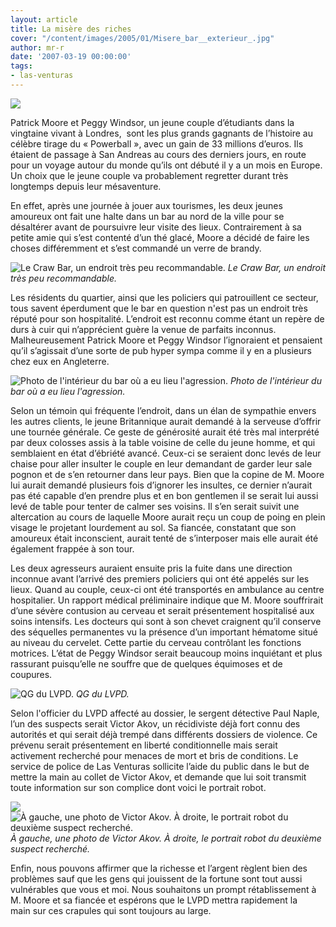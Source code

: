 ```yaml
---
layout: article
title: La misère des riches
cover: "/content/images/2005/01/Misere_bar__exterieur_.jpg"
author: mr-r
date: '2007-03-19 00:00:00'
tags:
- las-venturas
---
```


![](/content/images/2005/01/Misere_-_Welcome_LV_sign.jpg)

Patrick Moore et Peggy Windsor, un jeune couple d’étudiants dans la vingtaine vivant à Londres,&nbsp; sont les plus grands gagnants de l’histoire au célèbre tirage du «&nbsp;Powerball&nbsp;», avec un gain de 33 millions d’euros. Ils étaient de passage à San Andreas au cours des derniers jours, en route pour un voyage autour du monde qu’ils ont débuté il y a un mois en Europe. Un choix que le jeune couple va probablement regretter durant très longtemps depuis leur mésaventure.

En effet, après une journée à jouer aux tourismes, les deux jeunes amoureux ont fait une halte dans un bar au nord de la ville pour se désaltérer avant de poursuivre leur visite des lieux. Contrairement à sa petite amie qui s’est contenté d’un thé glacé, Moore a décidé de faire les choses différemment et s’est commandé un verre de brandy.

![Le Craw Bar, un endroit très peu recommandable.](/content/images/2005/01/Misere_bar__exterieur_.jpg)
_Le Craw Bar, un endroit très peu recommandable._

Les résidents du quartier, ainsi que les policiers qui patrouillent ce secteur, tous savent éperdument que le bar en question n'est pas un endroit très réputé pour son hospitalité. L’endroit est reconnu comme étant un repère de durs à cuir qui n’apprécient guère la venue de parfaits inconnus. Malheureusement Patrick Moore et Peggy Windsor l’ignoraient et pensaient qu’il s’agissait d’une sorte de pub hyper sympa comme il y en a plusieurs chez eux en Angleterre.

![Photo de l'intérieur du bar où a eu lieu l'agression.](/content/images/2005/01/Misere_bar__interieur_.jpg)
_Photo de l'intérieur du bar où a eu lieu l'agression._

Selon un témoin qui fréquente l’endroit, dans un élan de sympathie envers les autres clients, le jeune Britannique aurait demandé à la serveuse d’offrir une tournée générale. Ce geste de générosité aurait été très mal interprété par deux colosses assis à la table voisine de celle du jeune homme, et qui semblaient en état d’ébriété avancé. Ceux-ci se seraient donc levés de leur chaise pour aller insulter le couple en leur demandant de garder leur sale pognon et de s’en retourner dans leur pays. Bien que la copine de M. Moore lui aurait demandé plusieurs fois d’ignorer les insultes, ce dernier n’aurait pas été capable d’en prendre plus et en bon gentlemen il se serait lui aussi levé de table pour tenter&nbsp;de calmer ses voisins. Il&nbsp;s’en serait&nbsp;suivit une altercation au cours de laquelle Moore aurait reçu un coup de poing en plein visage le projetant lourdement au sol. Sa fiancée, constatant que son amoureux était inconscient, aurait tenté de s’interposer mais elle&nbsp;aurait été également frappée à son tour.

Les deux agresseurs auraient ensuite pris la fuite dans une direction inconnue avant&nbsp;l’arrivé des premiers policiers qui ont été appelés sur les lieux. Quand au couple, ceux-ci ont été transportés en ambulance au centre hospitalier. Un rapport médical préliminaire indique que&nbsp;M. Moore souffrirait d’une sévère contusion au cerveau et serait présentement hospitalisé aux soins intensifs. Les docteurs qui sont à son chevet craignent qu’il conserve des séquelles permanentes vu la présence d’un important hématome situé au niveau du cervelet. Cette partie du cerveau contrôlant les fonctions motrices. L’état de Peggy Windsor serait beaucoup moins inquiétant et plus rassurant puisqu’elle ne souffre que de quelques équimoses et de coupures.

![QG du LVPD.](/content/images/2005/01/Misere_-_LVPD_hq.jpg)
_QG du LVPD._

Selon l'officier du LVPD affecté au dossier, le sergent détective Paul Naple, l’un des suspects serait Victor Akov, un récidiviste déjà fort connu des autorités et qui serait déjà trempé dans différents dossiers de violence. Ce prévenu serait présentement en liberté conditionnelle mais serait activement recherché pour menaces de mort et bris de conditions. Le service de police de Las Venturas sollicite l’aide du public dans le but de mettre la main au collet de Victor Akov, et demande que lui soit transmit toute information sur son complice dont voici le portrait robot.

![](/content/images/2005/01/Misere_Riche_-_LVPD_wanted_Victor_Akov.jpg)
![À gauche, une photo de Victor Akov. À droite, le portrait robot du deuxième suspect recherché.](/content/images/2005/01/Misere_Riche_-_LVPD_wanted_John_Doe.jpg)
_À gauche, une photo de Victor Akov. À droite, le portrait robot du deuxième suspect recherché._

Enfin, nous pouvons affirmer que la richesse et l’argent règlent bien des problèmes sauf que les gens qui jouissent de la fortune sont tout aussi vulnérables que vous et moi. Nous souhaitons un prompt rétablissement à M. Moore et sa fiancée et espérons que le LVPD mettra rapidement la main&nbsp;sur ces crapules qui sont toujours&nbsp;au large.